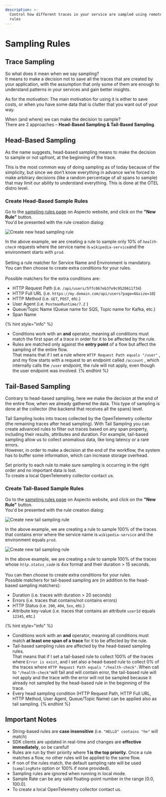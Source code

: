 ```yaml
---
description: >-
  Control how different traces in your service are sampled using remote sampling
  rules
---
```


# Sampling Rules

## Trace Sampling

So what does it mean when we say sampling? \
It means to make a decision not to save all the traces that are created by your application, with the assumption that only some of them are enough to understand patterns in your services and gain better insights.&#x20;

As for the motivation: The main motivation for using it is either to save costs, or when you have some data that is clutter that you want out of your way.

When (and where) we can make the decision to sample? \
There are 2 approaches – **Head-Based Sampling & Tail-Based Sampling**.

## Head-Based Sampling

As the name suggests, head-based sampling means to make the decision to sample or not upfront, at the beginning of the trace.

This is the most common way of doing sampling as of today because of the simplicity, but since we don’t know everything in advance we’re forced to make arbitrary decisions (like a random percentage of all spans to sample) that may limit our ability to understand everything. This is done at the OTEL distro level.

### Create Head-Based Sample Rules

Go to the [sampling rules page](https://app.aspecto.io/app/settings/sampling-rules) on Aspecto website, and click on the **"New Rule"** button.\
You'd be presented with the rule creation dialog:

![Create new head sampling rule](<../.gitbook/assets/Create new Head Sampling Rule.png>)

In the above example, we are creating a rule to sample only 10% of _`health-check`_ requests where the service name is `wikipedia-service`and the environment starts with `prod`.\
\
Setting a rule matcher for Service Name and Environment is mandatory.\
You can then choose to create extra conditions for your rules.\
\
Possible matchers for the extra conditions are:

* HTTP Request Path (i.e. `/api/users/5ffc067eb3fe9c9520611f34`)
* HTTP Full URL (i.e. `https://my.domain.com/api/users?page=6&size=10`)
* HTTP Method (i.e. `GET`, `POST`, etc.)
* User Agent (i.e. `PostmanRuntime/7.2` )&#x20;
* Queue/Topic Name (Queue name for SQS, Topic name for Kafka, etc.)
* Span Name

{% hint style="info" %}
* Conditions work with an **and** operator, meaning all conditions must match the first span of a trace in order for it to be affected by the rule.
* Rules are matched only against the **entry point** of a flow but affect the sampling of the entire flow.\
  That means that if I set a rule where `HTTP Request Path equals "/user"` , and my flow starts with a request to an endpoint called `/account` , which internally calls the `/user` endpoint, the rule will not apply, even though the user endpoint was involved.&#x20;
{% endhint %}

## **Tail**-Based Sampling

Contrary to head-based sampling, here we make the decision at the end of the entire flow, when we already gathered the data. This type of sampling is done at the collector (the backend that receives all the spans) level.&#x20;

Tail Sampling looks into traces collected by the OpenTelemetry collector (the remaining traces after head sampling). With Tail Sampling you can create advanced rules to filter out traces based on any span property, including their results, attributes and duration. For example, tail-based sampling allow us to collect anomalous data, like long latency or a rare errors.\
However, in order to make a decision at the end of the workflow, the system has to buffer some information, which can increase storage overhead.

Set priority to each rule to make sure sampling is occurring in the right order and no important data is lost.\
To create a local OpenTelemetry collector contact us.

### Create Tail-Based Sample Rules

Go to the [sampling rules page](https://app.aspecto.io/app/settings/sampling-rules) on Aspecto website, and click on the **"New Rule"** button.\
You'd be presented with the rule creation dialog:

![Create new tail sampling rule](<../.gitbook/assets/Create new tail sampling rule - errors.png>)

In the above example, we are creating a rule to sample 100% of the traces that contains error where the service name is `wikipedia-service` and the environment equals `prod`.

![Create new tail sampling rule](<../.gitbook/assets/Create new tail sampling rule - duration.png>)

In the above example, we are creating a rule to sample 100% of the traces whose _`http.status_code`_ is 4xx format and their duration > 15 seconds.\
\
You can then choose to create extra conditions for your rules.\
Possible matchers for tail-based sampling are (in addition to the head-based sampling matchers):

* Duration (i.e. traces with duration > 20 seconds)
* Errors (i.e. traces that contains/not contains errors)
* HTTP Status (i.e. `200`, `404`, `5xx`, etc.)
* Attribute key-value (i.e. traces that contains an attribute `userId` equals `12345`, etc.)

{% hint style="info" %}
* Conditions work with an **and** operator, meaning all conditions must match **at least one span of a trace** for it to be affected by the rule.
* Tail-based sampling rules are affected by the head-based sampling rules.\
  That means that if I set a tail-based rule to collect 100% of the traces where `Error is exist`, and I set also a head-based rule to collect 0% of the traces where `HTTP Request Path equals "/health-check".`When call to `"/health-check"`will fail and will contain error, the tail-based rule will not apply and the trace with the error will not be sampled because it already not  sampled by the head-based rule in the beginning of the trace.
* Every head sampling condition (﻿HTTP Request Path, HTTP Full URL, HTTP Method, User Agent, Queue/Topic Name) can be applied also as tail sampling.
{% endhint %}

## **Important Notes**

* String-based rules are **case insensitive** (i.e. `"HELLO" contains "he"` will match)
* SDK clients are updated in real-time and changes are **effective immediately**, so be careful!
* Rules are run by their priority where **1 is the top priority.** Once a rule matches a flow, no other rules will be applied to the same flow.
* If non of the rules match, the default sampling rate will be used (`samplingRate` option or 100% if none provided).
* Sampling rules are ignored when running in local mode.
* Sample Rate can be any valid floating-point number in the range \[0.0, 100.0].
* To create a local OpenTelemetry collector contact us.
